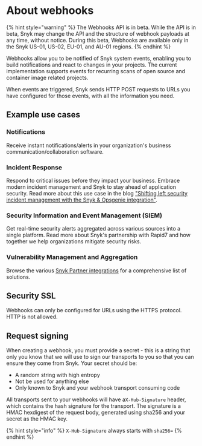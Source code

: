 # About webhooks

{% hint style="warning" %}
The Webhooks API is in beta. While the API is in beta, Snyk may change the API and the structure of webhook payloads at any time, without notice. During this beta, Webhooks are available only in the Snyk US-01, US-02, EU-01, and AU-01 regions.
{% endhint %}

Webhooks allow you to be notified of Snyk system events, enabling you to build notifications and react to changes in your projects. The current implementation supports events for recurring scans of open source and container image related projects.

When events are triggered, Snyk sends HTTP POST requests to URLs you have configured for those events, with all the information you need.

## Example use cases

### Notifications

Receive instant notifications/alerts in your organization's business communication/collaboration software.

### Incident Response

Respond to critical issues before they impact your business. Embrace modern incident management and Snyk to stay ahead of application security. Read more about this use case in the blog ["Shifting left security incident management with the Snyk & Opsgenie integration"](https://snyk.io/blog/security-incident-management-snyk-opsgenie-integration/).

### Security Information and Event Management (SIEM)

Get real-time security alerts aggregated across various sources into a single platform. Read more about Snyk's partnership with Rapid7 and how together we help organizations mitigate security risks.

### Vulnerability Management and Aggregation

Browse the various [Snyk Partner integrations](../../../integrate-with-snyk/partner-integrations.md) for a comprehensive list of solutions.

## Security SSL

Webhooks can only be configured for URLs using the HTTPS protocol. HTTP is not allowed.

## Request signing

When creating a webhook, you must provide a ​secret​ - this is a string that only you know that we will use to sign our transports to you so that you can ensure they come from Snyk. Your secret should be:

* A random string with high entropy
* Not be used for anything else
* Only known to Snyk and your webhook transport consuming code

All transports sent to your webhooks will have a ​`X-Hub-Signature` ​header, which contains the hash signature for the transport. The signature is a HMAC hexdigest of the request body, generated using sha256 and your secret as the HMAC key.

{% hint style="info" %}
`X-Hub-Signature​` always starts with​ `sha256=`
{% endhint %}
